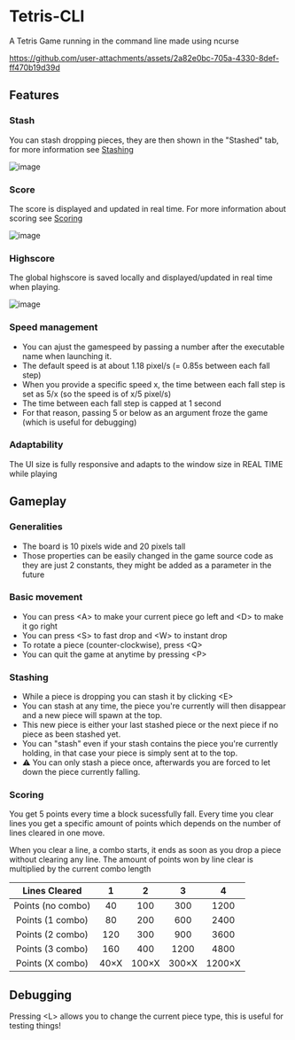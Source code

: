 # Tetris-CLI
 A Tetris Game running in the command line made using ncurse

 https://github.com/user-attachments/assets/2a82e0bc-705a-4330-8def-ff470b19d39d


## Features
 ### Stash
  You can stash dropping pieces, they are then shown in the "Stashed" tab, for more information see [Stashing](#stashing)
  
  ![image](https://github.com/user-attachments/assets/69cbcd52-072b-4eb4-a289-df57b75741e9)

 ### Score
  The score is displayed and updated in real time.
  For more information about scoring see [Scoring](#scoring)
  
  ![image](https://github.com/user-attachments/assets/fc7d5535-6e59-44c3-802d-067f4f9aa5fd)

 ### Highscore 
  The global highscore is saved locally and displayed/updated in real time when playing.
 
  ![image](https://github.com/user-attachments/assets/d9f3a2a4-9356-4986-b659-764411415299)

### Speed management
 - You can ajust the gamespeed by passing a number after the executable name when launching it.
 - The default speed is at about 1.18 pixel/s (= 0.85s between each fall step)
 - When you provide a specific speed x, the time between each fall step is set as 5/x (so the speed is of x/5 pixel/s)
 - The time between each fall step is capped at 1 second
 - For that reason, passing 5 or below as an argument froze the game (which is useful for debugging)

### Adaptability
 The UI size is fully responsive and adapts to the window size in REAL TIME while playing

## Gameplay  
 ### Generalities
  - The board is 10 pixels wide and 20 pixels tall
  - Those properties can be easily changed in the game source code as they are just 2 constants, they might be added as a parameter in the future
 ### Basic movement
  - You can press \<A\> to make your current piece go left and \<D\> to make it go right
  - You can press \<S\> to fast drop and \<W\> to instant drop
  - To rotate a piece (counter-clockwise), press \<Q\>
  - You can quit the game at anytime by pressing \<P\>
 ### Stashing
   - While a piece is dropping you can stash it by clicking \<E\>
  - You can stash at any time, the piece you're currently will then disappear and a new piece will spawn at the top.
  - This new piece is either your last stashed piece or the next piece if no piece as been stashed yet.
  - You can "stash" even if your stash contains the piece you're currently holding, in that case your piece is simply sent at to the top.
  - ⚠ You can only stash a piece once, afterwards you are forced to let down the piece currently falling.

 ### Scoring
  You get 5 points every time a block sucessfully fall.
  Every time you clear lines you get a specific amount of points which depends on the number of lines cleared in one move.

  When you clear a line, a combo starts, it ends as soon as you drop a piece without clearing any line.
  The amount of points won by line clear is multiplied by the current combo length
  
  | Lines Cleared        | 1     | 2     | 3     | 4     |
  | :---:                | :---: | :---: | :---: | :---: |
  | Points (no combo)    |   40  | 100   |  300  | 1200  | 
  | Points (1 combo)     |   80  | 200   |  600  | 2400  | 
  | Points (2 combo)     |   120 | 300   |  900  | 3600  | 
  | Points (3 combo)     |   160 | 400   |  1200 | 4800  |
  | Points (X combo)     |  40×X | 100×X |  300×X| 1200×X|

## Debugging
 Pressing \<L\> allows you to change the current piece type, this is useful for testing things!
